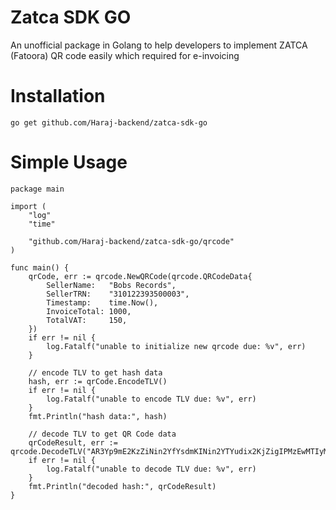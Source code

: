 # Zatca SDK GO

An unofficial package in Golang to help developers to implement ZATCA (Fatoora) QR code easily which required for e-invoicing

# Installation

```
go get github.com/Haraj-backend/zatca-sdk-go
```

# Simple Usage
```golang
package main

import (
	"log"
	"time"

	"github.com/Haraj-backend/zatca-sdk-go/qrcode"
)

func main() {
	qrCode, err := qrcode.NewQRCode(qrcode.QRCodeData{
		SellerName:   "Bobs Records",
		SellerTRN:    "310122393500003",
		Timestamp:    time.Now(),
		InvoiceTotal: 1000,
		TotalVAT:     150,
	})
	if err != nil {
		log.Fatalf("unable to initialize new qrcode due: %v", err)
	}

    // encode TLV to get hash data
	hash, err := qrCode.EncodeTLV()
	if err != nil {
		log.Fatalf("unable to encode TLV due: %v", err)
	}    
    fmt.Println("hash data:", hash)

    // decode TLV to get QR Code data
    qrCodeResult, err := qrcode.DecodeTLV("AR3Yp9mE2KzZiNin2YfYsdmKINin2YTYudix2KjZigIPMzEwMTIyMzkzNTAwMDAzAxQyMDIyLTA0LTI1VDE1OjMwOjAwWgQHMTAwMC4wMAUGMTUwLjAw")
	if err != nil {
		log.Fatalf("unable to decode TLV due: %v", err)
	}
	fmt.Println("decoded hash:", qrCodeResult)
}

```
